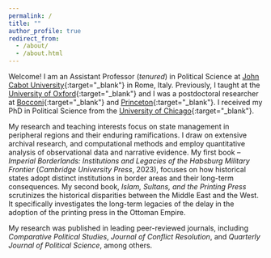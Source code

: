 ```yaml
---
permalink: /
title: ""
author_profile: true
redirect_from: 
  - /about/
  - /about.html
---
```


<!-- Google tag (gtag.js) -->
<script async src="https://www.googletagmanager.com/gtag/js?id=G-7DSN63Y1JH"></script>
<script>
  window.dataLayer = window.dataLayer || [];
  function gtag(){dataLayer.push(arguments);}
  gtag('js', new Date());

  gtag('config', 'G-7DSN63Y1JH');
</script>

Welcome! I am an Assistant Professor (*tenured*) in Political Science at [John Cabot University](https://www.johncabot.edu/political-science-international-affairs/default.aspx){:target="_blank"} in Rome, Italy. Previously, I taught at the [University of Oxford](https://www.politics.ox.ac.uk){:target="_blank"} and I was a postdoctoral researcher at [Bocconi](https://www.unibocconi.eu/wps/wcm/connect/Bocconi/SitoPubblico_EN/Navigation+Tree/Home/){:target="_blank"} and [Princeton](https://politics.princeton.edu){:target="_blank"}. I received my PhD in Political Science from the [University of Chicago](https://political-science.uchicago.edu){:target="_blank"}.

My research and teaching interests focus on state management in peripheral regions and their enduring ramifications. I draw on extensive archival research, and computational methods and employ quantitative analysis of observational data and narrative evidence. My first book – <em>Imperial Borderlands: Institutions and Legacies of the Habsburg Military Frontier</em> (<em>Cambridge University Press</em>, 2023), focuses on how historical states adopt distinct institutions in border areas and their long-term consequences. My second book, <em>Islam, Sultans, and the Printing Press</em> scrutinizes the historical disparities between the Middle East and the West. It specifically investigates the long-term legacies of the delay in the adoption of the printing press in the Ottoman Empire.

My research was published in leading peer-reviewed journals, including <em>Comparative Political Studies</em>, <em>Journal of Conflict Resolution</em>, and <em>Quarterly Journal of Political Science</em>, among others.
